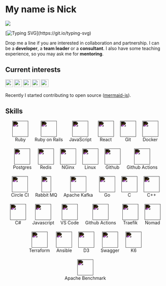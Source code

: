 <style>
  .skills img {
    filter: invert(1);
  }
</style>
<div align="left">

# My name is Nick

[![](https://visitcount.itsvg.in/api?id=nirname&label=Profile%20Views&color=0&icon=5&pretty=true)](https://visitcount.itsvg.in)

[![Typing SVG](https://readme-typing-svg.demolab.com?font=Fira+Code&size=18&duration=2000&pause=125&color=249bb3&multiline=true&width=500&height=75&lines=Hello!+Nice+to+meet+you.;I+have+been+programming+for+quite+a+time.;Feel+free+to+contact+me.)](https://git.io/typing-svg)

Drop me a line if you are interested in collaboration and partnership.
I can be a **developer**, a **team leader** or a **consultant**.
I also have some teaching experience, so you may ask me for **mentoring**.

## Current interests

<img src="https://img.shields.io/badge/Parsers_and_compilers-003049?style=flat-square" height=24 />
<img src="https://img.shields.io/badge/Infrastructure-8300c4?style=flat-square" height=24 />
<img src="https://img.shields.io/badge/Websites-fcbf49?style=flat-square" height=24 />
<img src="https://img.shields.io/badge/Data_visuzlization-1cb08f?style=flat-square" height=24 />
<img src="https://img.shields.io/badge/Computer_graphics-d62828?style=flat-square" height=24 />

Recently I started contributing to open source ([mermaid-js](https://github.com/mermaid-js/mermaid)).

## Skills

<div class="skills" style="display: flex; flex-wrap: wrap; justify-content: center; text-align: center; gap: 20px;">
<div width="80" height="80" margin="10"> <img src="https://simpleicons.org/icons/ruby.svg"             width="50" height="50">  <div>Ruby             </div></div>
<div width="80" height="80" margin="10"> <img src="https://simpleicons.org/icons/rubyonrails.svg"      width="50" height="50">  <div>Ruby on Rails    </div></div>
<div width="80" height="80" margin="10"> <img src="https://simpleicons.org/icons/javascript.svg"       width="50" height="50">  <div>JavaScript       </div></div>
<div width="80" height="80" margin="10"> <img src="https://simpleicons.org/icons/react.svg"            width="50" height="50">  <div>React            </div></div>
<div width="80" height="80" margin="10"> <img src="https://simpleicons.org/icons/git.svg"              width="50" height="50">  <div>Git              </div></div>
<div width="80" height="80" margin="10"> <img src="https://simpleicons.org/icons/docker.svg"           width="50" height="50">  <div>Docker           </div></div>
<div width="80" height="80" margin="10"> <img src="https://simpleicons.org/icons/postgresql.svg"       width="50" height="50">  <div>Postgres         </div></div>
<div width="80" height="80" margin="10"> <img src="https://simpleicons.org/icons/redis.svg"            width="50" height="50">  <div>Redis            </div></div>
<div width="80" height="80" margin="10"> <img src="https://simpleicons.org/icons/nginx.svg"            width="50" height="50">  <div>NGinx            </div></div>
<div width="80" height="80" margin="10"> <img src="https://simpleicons.org/icons/linux.svg"            width="50" height="50">  <div>Linux            </div></div>
<div width="80" height="80" margin="10"> <img src="https://simpleicons.org/icons/github.svg"           width="50" height="50">  <div>Github           </div></div>
<div width="80" height="80" margin="10"> <img src="https://simpleicons.org/icons/githubactions.svg"    width="50" height="50">  <div>Github Actions   </div></div>
<div width="80" height="80" margin="10"> <img src="https://simpleicons.org/icons/circleci.svg"         width="50" height="50">  <div>Circle CI        </div></div>
<div width="80" height="80" margin="10"> <img src="https://simpleicons.org/icons/rabbitmq.svg"         width="30" height="50">  <div>Rabbit MQ        </div></div>
<div width="80" height="80" margin="10"> <img src="https://simpleicons.org/icons/apachekafka.svg"      width="50" height="50">  <div>Apache Kafka     </div></div>
<div width="80" height="80" margin="10"> <img src="https://simpleicons.org/icons/go.svg"               width="50" height="50">  <div>Go               </div></div>
<div width="80" height="80" margin="10"> <img src="https://simpleicons.org/icons/c.svg"                width="50" height="50">  <div>C                </div></div>
<div width="80" height="80" margin="10"> <img src="https://simpleicons.org/icons/cplusplus.svg"        width="50" height="50">  <div>C++              </div></div>
<div width="80" height="80" margin="10"> <img src="https://simpleicons.org/icons/csharp.svg"           width="50" height="50">  <div>C#               </div></div>
<div width="80" height="80" margin="10"> <img src="https://simpleicons.org/icons/javascript.svg"       width="50" height="50">  <div>Javascript       </div></div>
<div width="80" height="80" margin="10"> <img src="https://simpleicons.org/icons/visualstudiocode.svg" width="50" height="50">  <div>VS Code          </div></div>
<div width="80" height="80" margin="10"> <img src="https://simpleicons.org/icons/githubactions.svg"    width="50" height="50">  <div>Github Actions   </div></div>
<div width="80" height="80" margin="10"> <img src="https://simpleicons.org/icons/traefikproxy.svg"     width="50" height="50">  <div>Traefik          </div></div>
<div width="80" height="80" margin="10"> <img src="https://simpleicons.org/icons/nomad.svg"            width="50" height="50">  <div>Nomad            </div></div>
<div width="80" height="80" margin="10"> <img src="https://simpleicons.org/icons/terraform.svg"        width="50" height="50">  <div>Terraform        </div></div>
<div width="80" height="80" margin="10"> <img src="https://simpleicons.org/icons/ansible.svg"          width="50" height="50">  <div>Ansible          </div></div>
<div width="80" height="80" margin="10"> <img src="https://simpleicons.org/icons/d3dotjs.svg"          width="50" height="50">  <div>D3               </div></div>
<div width="80" height="80" margin="10"> <img src="https://simpleicons.org/icons/swagger.svg"          width="50" height="50">  <div>Swagger          </div></div>
<div width="80" height="80" margin="10"> <img src="https://simpleicons.org/icons/k6.svg"               width="50" height="50">  <div>K6               </div></div>
<div width="80" height="80" margin="10"> <img src="https://simpleicons.org/icons/apache.svg"           width="50" height="50">  <div>Apache Benchmark </div></div>
</div>

</div>